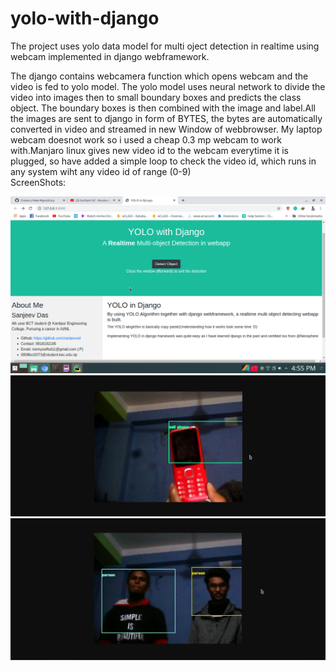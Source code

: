# yolo-with-django
The project uses yolo data model for multi oject detection in realtime using webcam implemented in django webframework.

  The django contains webcamera function which opens webcam and the video is fed to yolo model. The yolo model uses neural network to divide the video into images then to small boundary boxes and predicts the class object. The boundary boxes is then combined with the image and label.All the images are sent to django in form of BYTES, the bytes are automatically converted in video and streamed in new Window of webbrowser.
    My laptop webcam doesnot work so i used a cheap 0.3 mp webcam to work with.Manjaro linux gives new video id to the webcam everytime it is plugged, so have added a simple loop to check the video id, which runs in any system wiht any video id of range (0-9)  
  ScreenShots:

![GitHub Logo](/screenshots/yolohome.png)
![GitHub Logo](/screenshots/cell1.png)
![GitHub Logo](/screenshots/persons.png)

